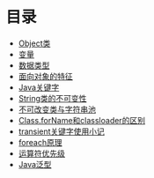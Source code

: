 # 目录

- [Object类](面向对象/11-Object类.md) </br>
- [变量](面向对象/12-变量.md) </br>
- [数据类型](面向对象/13-数据类型.md) </br>
- [面向对象的特征](面向对象/14-面向对象的特征.md) </br>
- [Java关键字](面向对象/15-java关键字.md) </br>
- [String类的不可变性](面向对象/16-String类的不可变性.md) </br>
- [不可改变类与字符串池](面向对象/16-不可改变类与字符串池.md) </br>
- [Class.forName和classloader的区别](面向对象/17-Class.forName和classloader的区别.md) </br>
- [transient关键字使用小记](面向对象/18-transient关键字使用小记.md) </br>
- [foreach原理](面向对象/19-foreach原理.md) </br>
- [运算符优先级](面向对象/110-运算符优先级.md) </br>
- [Java泛型](面向对象/111-Java泛型.md) </br>